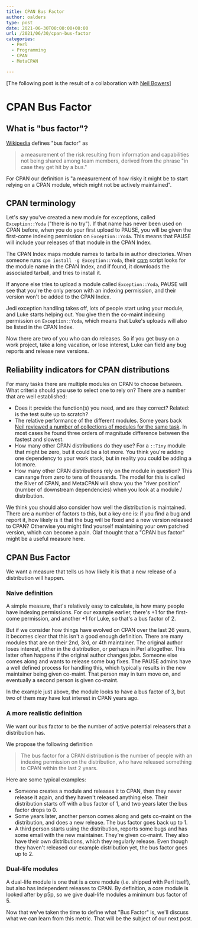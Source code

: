 ```yaml
---
title: CPAN Bus Factor
author: oalders
type: post
date: 2021-06-30T00:00:00+00:00
url: /2021/06/30/cpan-bus-factor
categories:
  - Perl
  - Programming
  - CPAN
  - MetaCPAN

---
```


[The following post is the result of a collaboration with [Neil Bowers](http://neilb.org/index.html)]

# CPAN Bus Factor

## What is "bus factor"?

[Wikipedia](https://en.wikipedia.org/wiki/Bus_factor) defines "bus factor" as 

> a measurement of the risk resulting from information and capabilities not being shared among team members, derived from the phrase "in case they get hit by a bus."

For CPAN our definition is "a measurement of how risky it might be to start relying on a CPAN module, which might not be actively maintained".

## CPAN terminology

Let's say you've created a new module for exceptions, called `Exception::Yoda` ("there is no try"). If that name has never been used on CPAN before, when you do your first upload to PAUSE, you will be given the first-come indexing permission on `Exception::Yoda`. This means that PAUSE will include your releases of that module in the CPAN Index.

The CPAN Index maps module names to tarballs in author directories. When someone runs `cpm install -g Exception::Yoda`, their [cpm](https://metacpan.org/pod/App::cpm) script looks for the module name in the CPAN Index, and if found, it downloads the associated tarball, and tries to install it.

If anyone else tries to upload a module called `Exception::Yoda`, PAUSE will see that you're the only person with an indexing permission, and their version won't be added to the CPAN Index.

Jedi exception handling takes off, lots of people start using your module, and Luke starts helping out. You give them the co-maint indexing permission on `Exception::Yoda`, which means that Luke's uploads will also be listed in the CPAN Index.

Now there are two of you who can do releases. So if you get busy on a work project, take a long vacation, or lose interest, Luke can field any bug reports and release new versions.


## Reliability indicators for CPAN distributions

For many tasks there are multiple modules on CPAN to choose between. What criteria should you use to select one to rely on? There are a number that are well established:

* Does it provide the function(s) you need, and are they correct? Related: is the test suite up to scratch?
* The relative performance of the different modules. Some years back [Neil reviewed a number of collections of modules for the same task](http://neilb.org/reviews/). In most cases he found three orders of magnitude difference between the fastest and slowest.
* How many other CPAN distributions do they use? For a `::Tiny` module that might be zero, but it could be a lot more. You think you're adding one dependency to your work stack, but in reality you could be adding a lot more.
* How many other CPAN distributions rely on the module in question? This can range from zero to tens of thousands. The model for this is called the River of CPAN, and MetaCPAN will show you the "river position" (number of downstream dependencies) when you look at a module / distribution.

We think you should also consider how well the distribution is maintained. There are a number of factors to this, but a key one is: if you find a bug and report it, how likely is it that the bug will be fixed and a new version released to CPAN? Otherwise you might find yourself maintaining your own patched version, which can become a pain. Olaf thought that a "CPAN bus factor" might be a useful measure here.

## CPAN Bus Factor

We want a measure that tells us how likely it is that a new release of a distribution will happen.

### Naive definition

A simple measure, that's relatively easy to calculate, is how many people have indexing permissions. For our example earlier, there's +1 for the first-come permission, and another +1 for Luke, so that's a bus factor of 2.

But if we consider how things have evolved on CPAN over the last 26 years, it becomes clear that this isn't a good enough definition. There are many modules that are on their 2nd, 3rd, or 4th maintainer. The original author loses interest, either in the distribution, or perhaps in Perl altogether. This latter often happens if the original author changes jobs. Someone else comes along and wants to release some bug fixes. The PAUSE admins have a well defined process for handling this, which typically results in the new maintainer being given co-maint. That person may in turn move on, and eventually a second person is given co-maint.

In the example just above, the module looks to have a bus factor of 3, but two of them may have lost interest in CPAN years ago.

### A more realistic definition
We want our bus factor to be the number of active potential releasers that a distribution has.

We propose the following definition

> The bus factor for a CPAN distribution is the number of people with an indexing permission on the distribution, who have released something to CPAN within the last 2 years.

Here are some typical examples:

* Someone creates a module and releases it to CPAN, then they never release it again, and they haven't released anything else. Their distribution starts off with a bus factor of 1, and two years later the bus factor drops to 0.
* Some years later, another person comes along and gets co-maint on the distribution, and does a new release. The bus factor goes back up to 1.
* A third person starts using the distribution, reports some bugs and has some email with the new maintainer. They're given co-maint. They also have their own distributions, which they regularly release. Even though they haven't released our example distribution yet, the bus factor goes up to 2.

### Dual-life modules
A dual-life module is one that is a core module (i.e. shipped with Perl itself), but also has independent releases to CPAN. By definition, a core module is looked after by p5p, so we give dual-life modules a minimum bus factor of 5.

Now that we've taken the time to define what "Bus Factor" is, we'll discuss what we can learn from this metric. That will be the subject of our next post.
